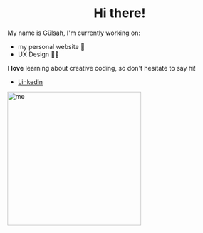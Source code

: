 <h1 align= "center"> Hi there!</h1>

My name is Gülsah, I'm currently working on:

- my personal website 🦦
- UX Design 👩‍💻

I **love** learning about creative coding, so don't hesitate to say hi!

- [Linkedin](https://www.linkedin.com/in/zahide-gulsah-durmaz/)

<img width="300" src="me.gif" alt="me" />